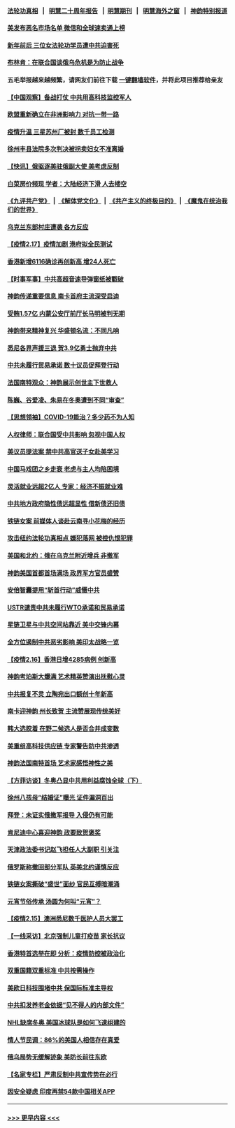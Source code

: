 #### [法轮功真相](https://github.com/gfw-breaker/truth/blob/master/README.md?t=0) &nbsp;&nbsp;|&nbsp;&nbsp; [明慧二十周年报告](https://github.com/gfw-breaker/mh-reports/blob/master/README.md?t=0) &nbsp;&nbsp;|&nbsp;&nbsp;[明慧期刊](https://github.com/gfw-breaker/mh-qikan) &nbsp;&nbsp;|&nbsp;&nbsp; [明慧海外之窗](https://github.com/gfw-breaker/mh-news/blob/master/README.md?t=0) &nbsp;&nbsp;|&nbsp;&nbsp; [神韵特别报道](https://github.com/gfw-breaker/mh-news/blob/master/shenyun.md?t=0)
#### [美发布恶名市场名单 微信和全球速卖通上榜](../pages/nf4514/n13585023.md?t=02181150) 
#### [新年前后 三位女法轮功学员遭中共迫害死](../pages/nf4514/n13584573.md?t=02181150) 
#### [布林肯：在联合国谈俄乌危机是为防止战争](../pages/nf4514/n13584974.md?t=02181150) 
#### 五毛举报越来越频繁，请网友们前往下载 [一键翻墙软件](https://github.com/gfw-breaker/ssr-accounts)，并将此项目推荐给亲友
#### [【中国观察】备战打仗 中共用高科技监控军人](../pages/nf4514/n13583873.md?t=02181150) 
#### [欧盟重新确立在非洲影响力 对抗一带一路](../pages/nf4514/n13584975.md?t=02181150) 
#### [疫情升温 三星苏州厂被封 数千员工检测](../pages/nf4514/n13582751.md?t=02181150) 
#### [徐州丰县法院多次判决被拐卖妇女不准离婚](../pages/nf4514/n13581848.md?t=02181150) 
#### [【快讯】俄驱逐美驻俄副大使 美考虑反制](../pages/nf4514/n13584874.md?t=02181150) 
#### [白菜房价频现 学者：大陆经济下滑 人去楼空](../pages/nf4514/n13582499.md?t=02181150) 
#### [《九评共产党》](https://github.com/begood0513/9ping.md/blob/master/README.md) &nbsp;|&nbsp; [《解体党文化》](../../../../jtdwh.md/blob/master/README.md)  &nbsp;|&nbsp; [《共产主义的终极目的》](../../../../gczydzjmd.md/blob/master/README.md) &nbsp;|&nbsp; [《魔鬼在统治我们的世界》](../../../../mgztzwmdsj.md/blob/master/README.md) 
#### [乌克兰东部村庄遭袭 各方反应](../pages/nf4514/n13584407.md?t=02181150) 
#### [【疫情2.17】疫情加剧 港府拟全民测试](../pages/nf4514/n13583896.md?t=02181150) 
#### [香港新增6116确诊再创新高 增24人死亡](../pages/nf4514/n13584115.md?t=02181150) 
#### [【时事军事】中共高超音速导弹窗纸被戳破](../pages/nf4514/n13582161.md?t=02181150) 
#### [神韵传递重要信息 南卡首府主流深受启迪](../pages/nf4514/n13583970.md?t=02181150) 
#### [受贿1.57亿 内蒙公安厅前厅长马明被判无期](../pages/nf4514/n13583953.md?t=02181150) 
#### [神韵带来精神复兴 华盛顿名流：不同凡响](../pages/nf4514/n13583789.md?t=02181150) 
#### [悉尼各界声援三退 贺3.9亿勇士抛弃中共](../pages/nf4514/n13580308.md?t=02181150) 
#### [中共未履行贸易承诺 数十议员促拜登行动](../pages/nf4514/n13582548.md?t=02181150) 
#### [法国南特观众：神韵展示创世主下世救人](../pages/nf4514/n13582840.md?t=02181150) 
#### [陈巍、谷爱凌、朱易在冬奥遭到不同“审查”](../pages/nf4514/n13582309.md?t=02181150) 
#### [【思想领袖】COVID-19能治？多少药不为人知](../pages/nf4514/n13547109.md?t=02181150) 
#### [人权律师：联合国受中共影响 忽视中国人权](../pages/nf4514/n13582394.md?t=02181150) 
#### [美议员提法案 禁中共高官送子女赴美学习](../pages/nf4514/n13582372.md?t=02181150) 
#### [中国马戏团之乡走衰 老虎与主人均陷困境](../pages/nf4514/n13578997.md?t=02181150) 
#### [灵活就业远超2亿人 专家：经济不振就业难](../pages/nf4514/n13581934.md?t=02181150) 
#### [中共地方政府隐性债远超显性 借新债还旧债](../pages/nf4514/n13579860.md?t=02181150) 
#### [铁链女案 前媒体人谈赴云南寻小花梅的经历](../pages/nf4514/n13581650.md?t=02181150) 
#### [攻击纽约法轮功真相点 嫌犯落网 被控仇恨犯罪](../pages/nf4514/n13579183.md?t=02181150) 
#### [美国和北约：俄在乌克兰附近增兵 非撤军](../pages/nf4514/n13581666.md?t=02181150) 
#### [神韵美国首都首场满场 政界军方官员盛赞](../pages/nf4514/n13581091.md?t=02181150) 
#### [安倍智囊提用“斩首行动”威慑中共](../pages/nf4514/n13581843.md?t=02181150) 
#### [USTR谴责中共未履行WTO承诺和贸易承诺](../pages/nf4514/n13581572.md?t=02181150) 
#### [星链卫星与中共空间站靠近 美中交锋内幕](../pages/nf4514/n13579775.md?t=02181150) 
#### [全方位遏制中共恶劣影响 美印太战略一览](../pages/nf4514/n13579781.md?t=02181150) 
#### [【疫情2.16】香港日增4285病例 创新高](../pages/nf4514/n13580905.md?t=02181150) 
#### [神韵考珀斯大爆满 艺术精英赞演出抚慰心灵](../pages/nf4514/n13581268.md?t=02181150) 
#### [中共报复不灵 立陶宛出口额创十年新高](../pages/nf4514/n13580817.md?t=02181150) 
#### [南卡迎神韵 州长致贺 主流赞展现传统美好](../pages/nf4514/n13579897.md?t=02181150) 
#### [韩大选胶着 在野二候选人是否合并成变数](../pages/nf4514/n13580751.md?t=02181150) 
#### [美重组高科技供应链 专家警告防中共渗透](../pages/nf4514/n13580365.md?t=02181150) 
#### [神韵法国南特首场 艺术家感悟神性之美](../pages/nf4514/n13579754.md?t=02181150) 
#### [【方菲访谈】冬奥凸显中共用利益腐蚀全球（下）](../pages/nf4514/n13578781.md?t=02181150) 
#### [徐州八孩母“结婚证”曝光 证件漏洞百出](../pages/nf4514/n13579361.md?t=02181150) 
#### [拜登：未证实俄撤军报导 入侵仍有可能](../pages/nf4514/n13579215.md?t=02181150) 
#### [肯尼迪中心喜迎神韵 政要致贺褒奖](../pages/nf4514/n13579397.md?t=02181150) 
#### [天津政法委书记赵飞担任人大副职 引关注](../pages/nf4514/n13578965.md?t=02181150) 
#### [俄罗斯称撤回部分军队 英美北约谨慎反应](../pages/nf4514/n13578587.md?t=02181150) 
#### [铁链女案撕破“盛世”面纱 官民互搏暗潮涌](../pages/nf4514/n13578656.md?t=02181150) 
#### [元宵节俗传承 汤圆为何叫“元宵”？](../pages/nf4514/n13567902.md?t=02181150) 
#### [【疫情2.15】澳洲悉尼数千医护人员大罢工](../pages/nf4514/n13578183.md?t=02181150) 
#### [【一线采访】北京强制儿童打疫苗 家长抗议](../pages/nf4514/n13577971.md?t=02181150) 
#### [香港特首选举在即 分析：疫情防控被政治化](../pages/nf4514/n13578191.md?t=02181150) 
#### [双重国籍双重标准 中共按需操作](../pages/nf4514/n13578136.md?t=02181150) 
#### [美欧日科技围堵中共 保国际标准主导权](../pages/nf4514/n13577942.md?t=02181150) 
#### [中共扣发养老金依据“见不得人的内部文件”](../pages/nf4514/n13576363.md?t=02181150) 
#### [NHL缺席冬奥 美国冰球队是如何飞速组建的](../pages/nf4514/n13576949.md?t=02181150) 
#### [情人节民调：86%的美国人相信存在真爱](../pages/nf4514/n13576809.md?t=02181150) 
#### [俄乌局势无缓解迹象 美防长前往东欧](../pages/nf4514/n13576748.md?t=02181150) 
#### [【名家专栏】严肃反制中共宣传势在必行](../pages/nf4514/n13574764.md?t=02181150) 
#### [因安全疑虑 印度再禁54款中国相关APP](../pages/nf4514/n13576448.md?t=02181150) 

----
#### [ >>> 更早内容 <<< ](../indexes/nf4514-earlier.md)

